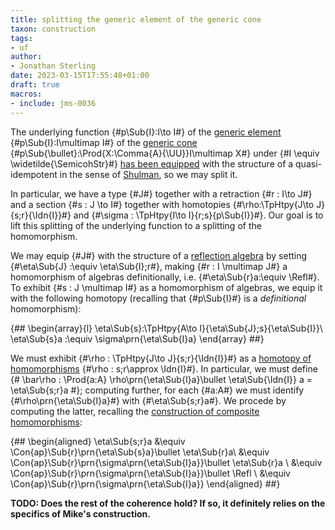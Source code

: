 ```yaml
---
title: splitting the generic element of the generic cone
taxon: construction
tags:
- uf
author:
- Jonathan Sterling
date: 2023-03-15T17:55:48+01:00
draft: true
macros:
- include: jms-0036
---
```


The underlying function {#p\Sub{I}:I\to I#} of the [generic element](jms-0041) {#p\Sub{I}:I\multimap I#} of the [generic cone](jms-0041) {#p\Sub{\bullet}:\Prod{X:\Comma{A}{\UU}}I\multimap X#} under {#I \equiv \widetilde{\SemicohStr}#} [has been equipped](jms-0042) with the structure of a quasi-idempotent in the sense of [Shulman](shulman-2016), so we may split it.

In particular, we have a type {#J#} together with a retraction {#r : I\to J#} and a section {#s : J \to I#} together with homotopies {#\rho:\TpHtpy{J\to J}{s;r}{\Idn{I}}#} and {#\sigma : \TpHtpy{I\to I}{r;s}{p\Sub{I}}#}. Our goal is to lift this splitting of the underlying function to a splitting of the homomorphism.

We may equip {#J#} with the structure of a [reflection algebra](jms-003O) by setting {#\eta\Sub{J} :\equiv \eta\Sub{I};r#}, making {#r : I \multimap J#} a homomorphism of algebras definitionally, i.e. {#\eta\Sub{r}a:\equiv \Refl#}. To exhibit {#s : J \multimap I#} as a homomorphism of algebras, we equip it with the following homotopy (recalling that {#p\Sub{I}#} is a *definitional* homomorphism):

{##
  \begin{array}{l}
    \eta\Sub{s}:\TpHtpy{A\to I}{\eta\Sub{J};s}{\eta\Sub{I}}\\
    \eta\Sub{s}a :\equiv \sigma\prn{\eta\Sub{I}a}
  \end{array}
##}

We must exhibit {#\rho : \TpHtpy{J\to J}{s;r}{\Idn{I}}#} as a [homotopy of homomorphisms](jms-003X) {#\rho : s;r\approx \Idn{I}#}. In particular, we must define {#
\bar\rho : \Prod{a:A} \rho\prn{\eta\Sub{I}a}\bullet \eta\Sub{\Idn{I}} a = \eta\Sub{s;r}a
#}; computing further, for each {#a:A#} we must identify {#\rho\prn{\eta\Sub{I}a}#} with {#\eta\Sub{s;r}a#}. We procede by computing the latter, recalling the [construction of composite homomorphisms](jms-0043):

{##
  \begin{aligned}
  \eta\Sub{s;r}a &\equiv \Con{ap}\Sub{r}\prn{\eta\Sub{s}a}\bullet \eta\Sub{r}a\\
  &\equiv 
  \Con{ap}\Sub{r}\prn{\sigma\prn{\eta\Sub{I}a}}\bullet \eta\Sub{r}a
  \\
  &\equiv \Con{ap}\Sub{r}\prn{\sigma\prn{\eta\Sub{I}a}}\bullet \Refl
  \\
  &\equiv 
  \Con{ap}\Sub{r}\prn{\sigma\prn{\eta\Sub{I}a}}
  \end{aligned}
##}

**TODO: Does the rest of the coherence hold? If so, it definitely relies on the specifics of Mike's construction.**
